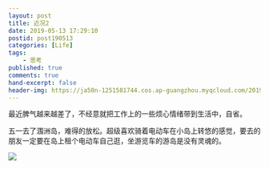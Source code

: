 ```yaml
---
layout: post
title: 近况2
date: 2019-05-13 17:29:10
postid: post190513
categories: [Life]
tags: 
    - 思考
published: true
comments: true
hand-excerpt: false
header-img: https://ja50n-1251581744.cos.ap-guangzhou.myqcloud.com/20190513170616.png
---
```


最近脾气越来越差了，不经意就把工作上的一些烦心情绪带到生活中，自省。

五一去了涠洲岛，难得的放松。超级喜欢骑着电动车在小岛上转悠的感觉，要去的朋友一定要在岛上租个电动车自己逛，坐游览车的游岛是没有灵魂的。

![](https://ja50n-1251581744.cos.ap-guangzhou.myqcloud.com/微信图片_20190513171011.jpg)
